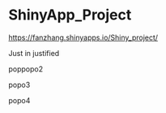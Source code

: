 # ShinyApp_Project

https://fanzhang.shinyapps.io/Shiny_project/

Just in justified


poppopo2


popo3


popo4

